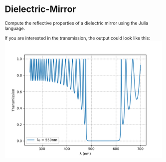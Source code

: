 # Dielectric-Mirror
Compute the reflective properties of a dielectric mirror using the Julia language.

If you are interested in the transmission, the output could look like this:
![Example graph](out_example.png)
